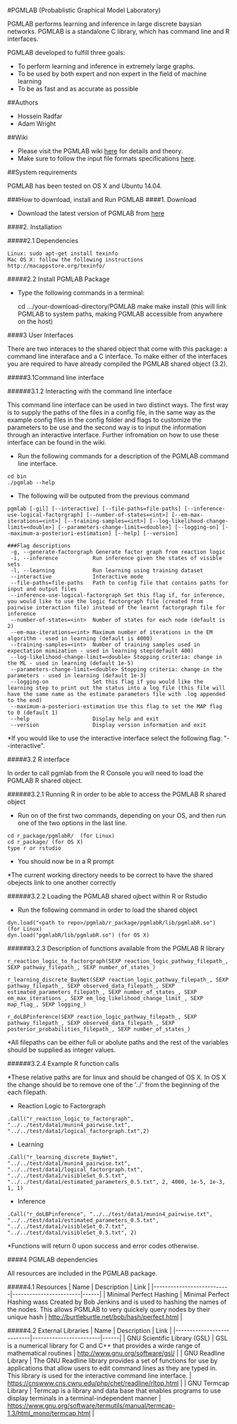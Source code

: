 #PGMLAB (Probablistic Graphical Model Laboratory)

PGMLAB performs learning and inference in large discrete baysian networks. PGMLAB is a standalone C library, which has command line and R interfaces. 

PGMLAB developed to fulfill three goals: 

   - To perform learning and inference in extremely large graphs. 
   - To be used by both expert and non expert in the field of machine learning
   - To be as fast and as accurate as possible 

##Authors

   - Hossein Radfar 
   - Adam Wright 

##Wiki
   - Please visit the PGMLAB wiki [here](https://github.com/OICR/PGMLAB/wiki) for details and theory. 
   - Make sure to follow the input file formats specifications [here](https://github.com/OICR/PGMLAB/wiki/File-Formats).  

##System requirements

PGMLAB has been tested on OS X and Ubuntu 14.04.

###How to download, install and Run PGMLAB
####1. Download

   - Download the latest version of PGMLAB from [here](https://github.com/OICR/PGMLAB/zipball/master) 

####2. Installation

#####2.1 Dependencies

	Linux: sudo apt-get install texinfo
	Mac OS X: follow the following instructions http://macappstore.org/texinfo/

#####2.2 Install PGMLAB Package

   - Type the following commands in a terminal:
   
        cd .../your-download-directory/PGMLAB
	make 
        make install (this will link PGMLAB to system paths, making PGMLAB accessible from anywhere on the host) 


####3 User Interfaces 

There are two interaces to the shared object that come with this package: a command line interaface and a C interface. To make either of the interfaces you are required to have already compiled the PGMLAB shared object (3.2).

#####3.1Command line interface

######3.1.2 Interacting with the command line interface

This command line interface can be used in two distinct ways. The first way is to supply the paths of the files in a config file, in the same way as the example config files in the config folder and flags to customize the parameters to be use and the second way is to input the information through an interactive interface. Further infromation on how to use these interface can be found in the wiki.

   - Run the following commands for a description of the PGMLAB command line interface. 
 
	cd bin  
	./pgmlab --help  
	
   - The following will be outputed from the previous command

```
pgmlab [-gil] [--interactive] [--file-paths=file-paths] [--inference-use-logical-factorgraph] [--number-of-states=<int>] [--em-max-iterations=<int>] [--training-samples=<int>] [--log-likelihood-change-limit=<double>] [--parameters-change-limit=<double>] [--logging-on] [--maximum-a-posteriori-estimation] [--help] [--version] 

###Flag descriptions  
 -g, --generate-factorgraph Generate factor graph from reaction logic
 -i, --inference           Run inference given the states of visible sets
 -l, --learning            Run learning using training dataset
 --interactive             Interactive mode
 --file-paths=file-paths   Path to config file that contains paths for input and output files
 --inference-use-logical-factorgraph Set this flag if, for inference, you would like to use the logic factorgraph file (created from pairwise interaction file) instead of the learnt factorgraph file for inference
 --number-of-states=<int>  Number of states for each node (default is 2)
 --em-max-iterations=<int> Maximum number of iterations in the EM algorithm - used in learning (default is 4000)
 --training-samples=<int>  Number of training samples used in expectation mimization - used in learning step(default 400)
 --log-likelihood-change-limit=<double> Stopping criteria: change in the ML - used in learning (default 1e-5)
 --parameters-change-limit=<double> Stopping criteria: change in the parameters - used in learning (default 1e-3)
 --logging-on              Set this flag if you would like the learning step to print out the status into a log file (this file will have the same name as the estimate parameters file with .log appended to the end)
 --maximum-a-posteriori-estimation Use this flag to set the MAP flag to 0 (default 1)
 --help                    Display help and exit
 --version                 Display version information and exit
```

*If you would like to use the interactive interface select the following flag: "--interactive".

#####3.2 R interface

In order to call pgmlab from the R Console you will need to load the PGMLAB R shared object. 

######3.2.1 Running R in order to be able to access the PGMLAB R shared object

   - Run on of the first two commands, depending on your OS, and then run one of the two options in the last line. 

	cd r_package/pgmlabR/  (for Linux)  
	cd r_package/ (for OS X)  
	type r or rstudio  

   - You should now be in a R prompt

*The current working directory needs to be correct to have the shared obejects link to one another correctly

######3.2.2 Loading the PGMLAB shared ojbect within R or Rstudio

   - Run the following command in order to load the shared object 

	dyn.load("<path to repo>/pgmlab/r_package/pgmlabR/lib/pgmlabR.so") (for Linux)
	dyn.load("pgmlabR/lib/pgmlabR.so") (for OS X)

######3.2.3 Description of functions available from the PGMLAB R library

	r_reaction_logic_to_factorgraph(SEXP reaction_logic_pathway_filepath_, SEXP pathway_filepath_, SEXP number_of_states_) 
	
	r_learning_discrete_BayNet(SEXP reaction_logic_pathway_filepath_, SEXP pathway_filepath_, SEXP observed_data_filepath_, SEXP estimated_parameters_filepath_, SEXP number_of_states_, SEXP em_max_iterations_, SEXP em_log_likelihood_change_limit_, SEXP map_flag_, SEXP logging_) 
	
	r_doLBPinference(SEXP reaction_logic_pathway_filepath_, SEXP pathway_filepath_, SEXP observed_data_filepath_, SEXP posterior_probabilities_filepath_, SEXP number_of_states_) 
	
*All filepaths can be either full or abolute paths and the rest of the variables should be supplied as integer values. 
	
######3.2.4 Example R function calls 

*These relative paths are for linux and should be changed of OS X. In OS X the change should be to remove one of the '../' from the beginning of the each filepath. 

   - Reaction Logic to Factorgraph
  
	.Call("r_reaction_logic_to_factorgraph", "../../test/data1/munin4_pairwise.txt", "../../test/data1/logical_factorgraph.txt",2)
	
   - Learning

	.Call("r_learning_discrete_BayNet", "../../test/data1/munin4_pairwise.txt", "../../test/data1/logical_factorgraph.txt", "../../test/data1/visibleSet_0.5.txt", "../../test/data1/estimated_parameters_0.5.txt", 2, 4000, 1e-5, 1e-3, 1, 1)
		
   - Inference

	.Call("r_doLBPinference", "../../test/data1/munin4_pairwise.txt", "../../test/data1/estimated_parameters_0.5.txt", "../../test/data1/visibleSet_0.7.txt", "../../test/data1/visibleSet_0.5.txt", 2)

*Functions will return 0 upon success and error codes otherwise. 	
	
####4 PGMLAB dependencies

All resources are included in the PGMLAB package. 

#####4.1 Resources
| Name                      |  Description | Link |
|---------------------------|------------------------|------|
|  Minimal Perfect Hashing   | Minimal Perfect Hashing wass Created by Bob Jenkins and is used to hashing the names of the nodes. This allows PGMLAB to very quickely query nodes by their unique hash  |  http://burtleburtle.net/bob/hash/perfect.html    |

#####4.2 External Libraries
| Name                      |  Description | Link |
|---------------------------|------------------------|------|
| GNU Scientific Library (GSL) | GSL is a numerical library for C and C++ that provides a wirde range of mathematical routines | http://www.gnu.org/software/gsl/ |
| GNU Readline Library | The GNU Readline library provides a set of functions for use by applications that allow users to edit command lines as they are typed in. This library is used for the interactive command line interface. | https://cnswww.cns.cwru.edu/php/chet/readline/rltop.html |
| GNU Termcap Library | Termcap is a library and data base that enables programs to use display terminals in a terminal-independent manner | https://www.gnu.org/software/termutils/manual/termcap-1.3/html_mono/termcap.html |

